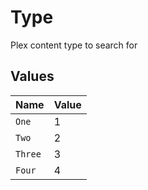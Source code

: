 # Type

Plex content type to search for


## Values

| Name    | Value   |
| ------- | ------- |
| `One`   | 1       |
| `Two`   | 2       |
| `Three` | 3       |
| `Four`  | 4       |